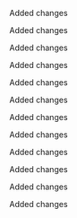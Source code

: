 Added changes

Added changes

Added changes

Added changes

Added changes

Added changes

Added changes

Added changes

Added changes

Added changes

Added changes

Added changes

